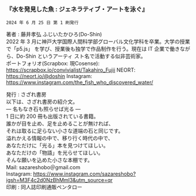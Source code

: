 ### 『水を発見した魚 : ジェネラティブ・アートを泳ぐ』  
    2024 年 6 月 25 日 第 1 刷発行  

著者 : 藤井孝弘 ふじいたかひろ(Do-Shin)  
    2022 年 3 月に神戸大学国際人間科学部グローバル文化学科を卒業。大学の授業で「p5.js」
を学び、授業後も独学で作品制作を行う。現在は IT 企業で働きながら、Do-Shin というアーティ
スト名で活動する似非芸術家。  
ポートフォリオ(Scrapbox: 現Cosense): https://scrapbox.io/convivialist/Takahiro_Fujii
NEORT: https://neort.io/@doshin
Instagram: https://www.instagram.com/the_fish_who_discovered_water/  

発行 : さざれ書房  
以下は、さざれ書房の紹介文。  
 ― 名もなき石も照らせば光る ―  
1 日に約 200 冊も出版されている書籍。  
誰かが目を止め、足を止めることが無ければ、  
それは取るに足らない小さな道端の石と同じです。  
溢れかえる情報の中で、移り行く時代の中で、  
あなただけに「光る」本を見つけてほしい。  
あなただけの「物語」を光らせてほしい。  
そんな願いを込めた小さな本棚です。  
Mail: sazareshobo＠gmail.com  
Instagram: https://www.instagram.com/sazareshobo?igsh=M3F4c2d0NzBhMml3&utm_source=qr  
印刷 : 同人誌印刷通販ペンタロー  